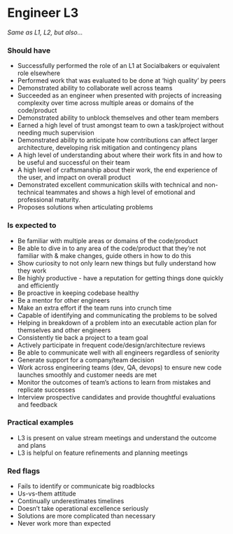 # Engineer L3


*Same as L1, L2, but also...*

### Should have

* Successfully performed the role of an L1 at Socialbakers or equivalent role elsewhere
* Performed work that was evaluated to be done at ‘high quality’ by peers
* Demonstrated ability to collaborate well across teams
* Succeeded as an engineer when presented with projects of increasing complexity over time across multiple areas or domains of the code/product
* Demonstrated ability to unblock themselves and other team members
* Earned a high level of trust amongst team to own a task/project without needing much supervision
* Demonstrated ability to anticipate how contributions can affect larger architecture, developing risk mitigation and contingency plans
* A high level of understanding about where their work fits in and how to be useful and successful on their team
* A high level of craftsmanship about their work, the end experience of the user, and impact on overall product
* Demonstrated excellent communication skills with technical and non-technical teammates and shows a high level of emotional and professional maturity.
* Proposes solutions when articulating problems

### Is expected to

* Be familiar with multiple areas or domains of the code/product
* Be able to dive in to any area of the code/product that they’re not familiar with & make changes, guide others in how to do this
* Show curiosity to not only learn new things but fully understand how they work
* Be highly productive - have a reputation for getting things done quickly and efficiently
* Be proactive in keeping codebase healthy
* Be a mentor for other engineers
* Make an extra effort if the team runs into crunch time
* Capable of identifying and communicating the problems to be solved
* Helping in breakdown of a problem into an executable action plan for themselves and other engineers 
* Consistently tie back a project to a team goal
* Actively participate in frequent code/design/architecture reviews
* Be able to communicate well with all engineers regardless of seniority
* Generate support for a company/team decision
* Work across engineering teams (dev, QA, devops) to ensure new code launches smoothly and customer needs are met
* Monitor the outcomes of team’s actions to learn from mistakes and replicate successes
* Interview prospective candidates and provide thoughtful evaluations and feedback


### Practical examples
* L3 is present on value stream meetings and understand the outcome and plans
* L3 is helpful on feature refinements and planning meetings

### Red flags
* Fails to identify or communicate big roadblocks
* Us-vs-them attitude 
* Continually underestimates timelines
* Doesn’t take operational excellence seriously
* Solutions are more complicated than necessary
* Never work more than expected
